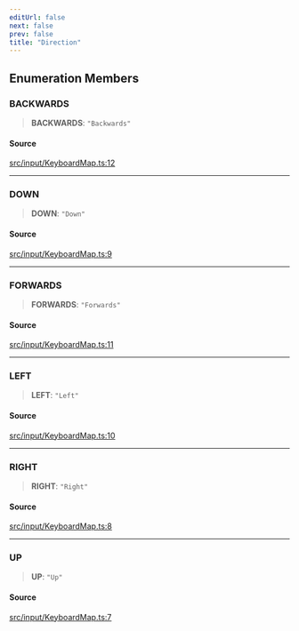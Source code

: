 ```yaml
---
editUrl: false
next: false
prev: false
title: "Direction"
---
```


## Enumeration Members

### BACKWARDS

> **BACKWARDS**: `"Backwards"`

#### Source

[src/input/KeyboardMap.ts:12](https://github.com/relishinc/dill-pixel/blob/c79d8e8552aaa0f13a29535c819ae67d025b4669/src/input/KeyboardMap.ts#L12)

***

### DOWN

> **DOWN**: `"Down"`

#### Source

[src/input/KeyboardMap.ts:9](https://github.com/relishinc/dill-pixel/blob/c79d8e8552aaa0f13a29535c819ae67d025b4669/src/input/KeyboardMap.ts#L9)

***

### FORWARDS

> **FORWARDS**: `"Forwards"`

#### Source

[src/input/KeyboardMap.ts:11](https://github.com/relishinc/dill-pixel/blob/c79d8e8552aaa0f13a29535c819ae67d025b4669/src/input/KeyboardMap.ts#L11)

***

### LEFT

> **LEFT**: `"Left"`

#### Source

[src/input/KeyboardMap.ts:10](https://github.com/relishinc/dill-pixel/blob/c79d8e8552aaa0f13a29535c819ae67d025b4669/src/input/KeyboardMap.ts#L10)

***

### RIGHT

> **RIGHT**: `"Right"`

#### Source

[src/input/KeyboardMap.ts:8](https://github.com/relishinc/dill-pixel/blob/c79d8e8552aaa0f13a29535c819ae67d025b4669/src/input/KeyboardMap.ts#L8)

***

### UP

> **UP**: `"Up"`

#### Source

[src/input/KeyboardMap.ts:7](https://github.com/relishinc/dill-pixel/blob/c79d8e8552aaa0f13a29535c819ae67d025b4669/src/input/KeyboardMap.ts#L7)
